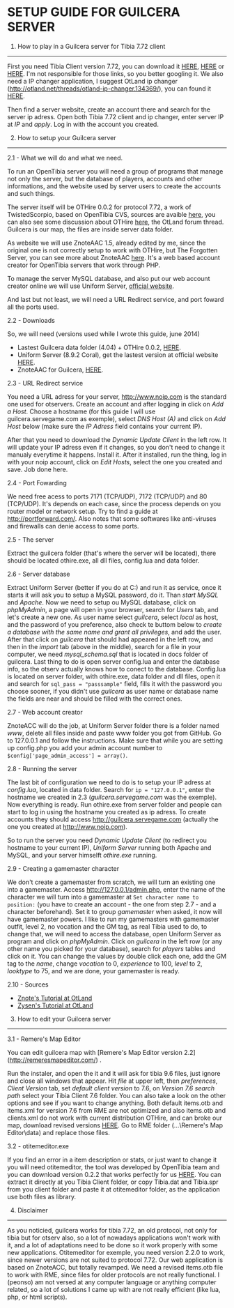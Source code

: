 SETUP GUIDE FOR GUILCERA SERVER
===============================

1. How to play in a Guilcera server for Tibia 7.72 client
--------------------------------------------------------

First you need Tibia Client version 7.72, you can download it [HERE](http://lmgtfy.com/?q=Tibia+Client+7.72), [HERE](http://tibiaclient.com/?windows) or [HERE](http://remeresmapeditor.com/marklar.php?clients). I'm not responsible for those links, so you better googling it. We also need a IP changer application, I suggest OtLand ip changer (http://otland.net/threads/otland-ip-changer.134369/), you can found it [HERE](http://static.otland.net/ipchanger.exe).

Then find a server website, create an account there and search for the server ip adress. Open both Tibia 7.72 client and ip changer, enter server IP at *IP* and *apply*. Log in with the account you created.

2. How to setup your Guilcera server
------------------------------------

2.1 - What we will do and what we need.

To run an OpenTibia server you will need a group of programs that manage not only the server, but the database of players, accounts and other informations, and the website used by server users to create the accounts and such things.

The server itself will be OTHire 0.0.2 for protocol 7.72, a work of TwistedScorpio, based on OpenTibia CVS, sources are avaible [here](https://github.com/TwistedScorpio/OTHire/), you can also see some discussion about OTHire [here](http://otland.net/threads/7-72-othire-0-0-1b-based-in-otserv-trunk-latest.212153/), the OtLand forum thread. Guilcera is our map, the files are inside server data folder.

As website we will use ZnoteAAC 1.5, already edited by me, since the original one is not correctly setup to work with OTHire, but The Forgotten Server, you can see more about ZnoteAAC [here](https://github.com/Znote/ZnoteAAC/). It's a web based account creator for OpenTibia servers that work through PHP.

To manage the server MySQL database, and also put our web account creator online we will use Uniform Server, [official website](http://www.uniformserver.com/).

And last but not least, we will need a URL Redirect service, and port foward all the ports used.

2.2 - Downloads

So, we will need (versions used while I wrote this guide, june 2014)
- Lastest Guilcera data folder (4.04) + OTHire 0.0.2, [HERE](https://github.com/peonso/guilcera/tree/master/guilcera).
- Uniform Server (8.9.2 Coral), get the lastest version at official website [HERE](http://sourceforge.net/projects/miniserver/files/Uniform%20Server/8.9.2-Coral/Coral_8_9_2.exe/download).
- ZnoteAAC for Guilcera, [HERE](https://github.com/peonso/guilcera/tree/master/www).

2.3 - URL Redirect service

You need a URL adress for your server, http://www.noip.com is the standard one used for otservers. Create an account and after logging in click on *Add a Host*. Choose a hostname (for this guide I will use guilcera.servegame.com as exemple), select *DNS Host (A)* and click on *Add Host* below (make sure the *IP Adress* field contains your current IP).

After that you need to download the *Dynamic Update Client* in the left row. It will update your IP adress even if it changes, so you don't need to change it manualy everytime it happens. Install it. After it installed, run the thing, log in with your noip account, click on *Edit Hosts*, select the one you created and save. Job done here.

2.4 - Port Fowarding

We need free acess to ports 7171 (TCP/UDP), 7172 (TCP/UDP) and 80 (TCP/UDP). It's depends on each case, since the process depends on you router model or network setup. Try to find a guide at http://portforward.com/. Also notes that some softwares like anti-viruses and firewalls can denie access to some ports.

2.5 - The server

Extract the guilcera folder (that's where the server will be located), there should be located othire.exe, all dll files, config.lua and data folder.

2.6 - Server database

Extract Uniform Server (better if you do at C:\) and run it as service, once it starts it will ask you to setup a MySQL password, do it. Than *start MySQL* and *Apache*. Now we need to setup ou MySQL database, click on *phpMyAdmin*, a page will open in your browser, search for *Users* tab, and let's create a new one. As user name select *guilcera*, select *local* as host, and the password of you preference, also check te buttom below to *create a database with the same name and grant all privileges*, and add the user. After that click on *guilcera* that should had appeared in the left row, and then in the *import* tab (above in the middle), search for a file in your computer, we need *mysql_schema.sql* that is located in docs folder of guilcera. Last thing to do is open server config.lua and enter the database info, so the otserv actually knows how to conect to the database. Config.lua is located on server folder, with othire.exe, data folder and dll files, open it and search for `sql_pass = "passsample"` field, fills it with the password you choose sooner, if you didn't use *guilcera* as user name or database name the fields are near and should be filled with the correct ones.

2.7 - Web account creator

ZnoteACC will do the job, at Uniform Server folder there is a folder named *www*, delete all files inside and paste www folder you got from GitHub. Go to 127.0.0.1 and follow the instructions. Make sure that while you are setting up config.php you add your admin account number to `$config['page_admin_access'] = array()`.

2.8 - Running the server

The last bit of configuration we need to do is to setup your IP adress at *config.lua*, located in data folder. Search for `ip = "127.0.0.1"`, enter the hostname we created in 2.3 (*guilcera.servegame.com* was the exemple). Now everything is ready. Run othire.exe from server folder and people can start to log in using the hostname you created as ip adress. To create accounts they should access http://guilcera.servegame.com (actually the one you created at http://www.noip.com).

So to run the server you need *Dynamic Update Client* (to redirect you hostname to your current IP), *Uniform Server* running both Apache and MySQL, and your server himselft *othire.exe* running.

2.9 - Creating a gamemaster character

We don't create a gamemaster from scratch, we will turn an existing one into a gamemaster. Access http://127.0.0.1/admin.php, enter the name of the character we will turn into a gamemaster at `Set character name to position:` (you have to create an account - the one from step 2.7 - and a character beforehand). Set it to group *gamemaster* when asked, it now will have gamemaster powers. I like to run my gamemasters with gamemaster outfit, level 2, no vocation and the GM tag, as real Tibia used to do, to change that, we will need to access the database, open Uniform Server as program and click on *phpMyAdmin*. Click on *guilcera* in the left row (or any other name you picked for your database), search for *players* tables and click on it. You can change the values by double click each one, add the GM tag to the *name*, change *vocation* to 0, *experience* to 100, *level* to 2, *looktype* to 75, and we are done, your gamemaster is ready.

2.10 - Sources
- [Znote's Tutorial at OtLand](http://otland.net/threads/from-nothing-to-a-fully-working-secured-ot-server-uniform-server-tfs-0-3-6.77593/)
- [Zysen's Tutorial at OtLand](http://otland.net/threads/mysql-ultimate-tutorial-how-to-create-an-ot-with-pictures.106569/)

3. How to edit your Guilcera server
-----------------------------------

3.1 - Remere's Map Editor

You can edit guilcera map with [Remere's Map Editor version 2.2] (http://remeresmapeditor.com/) .

Run the instaler, and open the it and it will ask for tibia 9.6 files, just ignore and close all windows that appear. Hit *file* at upper left, then  *preferences*, *Client Version* tab, set *default client version* to 7.6, on *Version 7.6 search path* select your Tibia Client 7.6 folder. You can also take a look on the other options and see if you want to change anything. Both default items.otb and items.xml for version 7.6 from RME are not optimized and also items.otb and clients.xml do not work with current distribution OTHire, and can broke our map, download revised versions [HERE](https://github.com/peonso/guilcera/raw/master/docs/rme_data). Go to RME folder (...\Remere's Map Editor\data) and replace those files.

3.2 - otitemeditor.exe

If you find an error in a item description or stats, or just want to change it you will need otitemeditor, the tool was developed by OpenTibia team and you can download version 0.2.2 that works perfectly for us [HERE](http://www.4shared.com/zip/jFtWifSjce/otitemeditor-022.html). You can extract it directly at you Tibia Client folder, or copy Tibia.dat and Tibia.spr from you client folder and paste it at otitemeditor folder, as the application use both files as library.

4. Disclaimer
-------------

As you noticied, guilcera works for tibia 7.72, an old protocol, not only for tibia but for otserv also, so a lot of nowadays applications won't work with it, and a lot of adaptations need to be done so it work properly with some new applications. Otitemeditor for exemple, you need version 2.2.0 to work, since newer versions are not suited to protocol 7.72. Our web application is based on ZnoteACC, but totally revamped. We need a revised items.otb file to work with RME, since files for older protocols are not really functional. I (peonso) am not versed at any computer language or anything computer related, so a lot of solutions I came up with are not really efficient (like lua, php, or html scripts).
